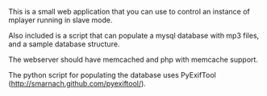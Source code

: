 This is a small web application that you can use to control an instance of mplayer running in slave mode.

Also included is a script that can populate a mysql database with mp3 files, and a sample database structure.

The webserver should have memcached and php with memcache support.

The python script for populating the database uses PyExifTool (http://smarnach.github.com/pyexiftool/).
